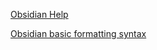 
[Obsidian Help](https://help.obsidian.md)

[Obsidian basic formatting syntax](https://help.obsidian.md/Editing+and+formatting/Basic+formatting+syntax)




